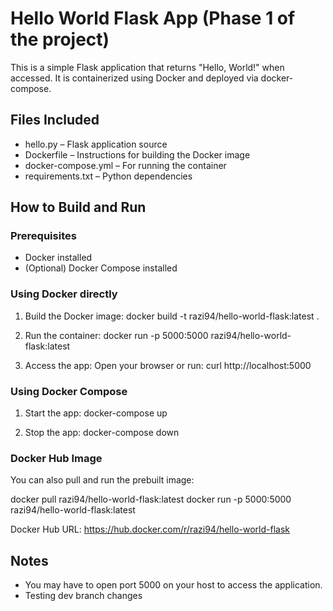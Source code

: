 # Hello World Flask App (Phase 1 of the project)

This is a simple Flask application that returns "Hello, World!" when accessed. It is containerized using Docker and deployed via docker-compose.

## Files Included
- hello.py – Flask application source
- Dockerfile – Instructions for building the Docker image
- docker-compose.yml – For running the container
- requirements.txt – Python dependencies

## How to Build and Run

### Prerequisites
- Docker installed
- (Optional) Docker Compose installed

### Using Docker directly

1. Build the Docker image:
   docker build -t razi94/hello-world-flask:latest .

2. Run the container:
   docker run -p 5000:5000 razi94/hello-world-flask:latest

3. Access the app:
   Open your browser or run:
   curl http://localhost:5000

### Using Docker Compose

1. Start the app:
   docker-compose up

2. Stop the app:
   docker-compose down

### Docker Hub Image

You can also pull and run the prebuilt image:

docker pull razi94/hello-world-flask:latest
docker run -p 5000:5000 razi94/hello-world-flask:latest

Docker Hub URL: https://hub.docker.com/r/razi94/hello-world-flask

## Notes

- You may have to open port 5000 on your host to access the application. 
- Testing dev branch changes
